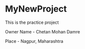 # MyNewProject

This is the practice project

Owner Name - Chetan Mohan Damre <p>
Place - Nagpur, Maharashtra
